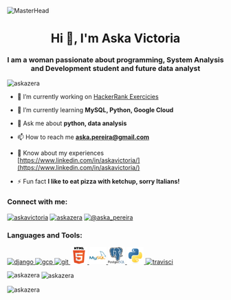 ![MasterHead](https://i.pinimg.com/originals/b4/e3/71/b4e371619042d1e80918d09904e90f7d.gif)
<h1 align="center">Hi 👋, I'm Aska Victoria</h1>
<h3 align="center">I am a woman passionate about programming, System Analysis and Development student and future data analyst</h3>


<p align="left"> <img src="https://komarev.com/ghpvc/?username=askazera&label=Profile%20views&color=0e75b6&style=flat" alt="askazera" /> </p>

- 🔭 I’m currently working on [HackerRank Exercicies](https://github.com/askazera/HackerRank)

- 🌱 I’m currently learning **MySQL, Python, Google Cloud**

- 💬 Ask me about **python, data analysis**

- 📫 How to reach me **aska.pereira@gmail.com**

- 📄 Know about my experiences [https://www.linkedin.com/in/askavictoria/](https://www.linkedin.com/in/askavictoria/)

- ⚡ Fun fact **I like to eat pizza with ketchup, sorry Italians!**

<h3 align="left">Connect with me:</h3>
<p align="left">
<a href="https://linkedin.com/in/askavictoria" target="blank"><img align="center" src="https://raw.githubusercontent.com/rahuldkjain/github-profile-readme-generator/master/src/images/icons/Social/linked-in-alt.svg" alt="askavictoria" height="30" width="40" /></a>
<a href="https://instagram.com/askazera" target="blank"><img align="center" src="https://raw.githubusercontent.com/rahuldkjain/github-profile-readme-generator/master/src/images/icons/Social/instagram.svg" alt="askazera" height="30" width="40" /></a>
<a href="https://www.hackerrank.com/@aska_pereira" target="blank"><img align="center" src="https://raw.githubusercontent.com/rahuldkjain/github-profile-readme-generator/master/src/images/icons/Social/hackerrank.svg" alt="@aska_pereira" height="30" width="40" /></a>
</p>

<h3 align="left">Languages and Tools:</h3>
<p align="left"> <a href="https://www.djangoproject.com/" target="_blank" rel="noreferrer"> <img src="https://cdn.worldvectorlogo.com/logos/django.svg" alt="django" width="40" height="40"/> </a> <a href="https://cloud.google.com" target="_blank" rel="noreferrer"> <img src="https://www.vectorlogo.zone/logos/google_cloud/google_cloud-icon.svg" alt="gcp" width="40" height="40"/> </a> <a href="https://git-scm.com/" target="_blank" rel="noreferrer"> <img src="https://www.vectorlogo.zone/logos/git-scm/git-scm-icon.svg" alt="git" width="40" height="40"/> </a> <a href="https://www.w3.org/html/" target="_blank" rel="noreferrer"> <img src="https://raw.githubusercontent.com/devicons/devicon/master/icons/html5/html5-original-wordmark.svg" alt="html5" width="40" height="40"/> </a> <a href="https://www.mysql.com/" target="_blank" rel="noreferrer"> <img src="https://raw.githubusercontent.com/devicons/devicon/master/icons/mysql/mysql-original-wordmark.svg" alt="mysql" width="40" height="40"/> </a> <a href="https://www.postgresql.org" target="_blank" rel="noreferrer"> <img src="https://raw.githubusercontent.com/devicons/devicon/master/icons/postgresql/postgresql-original-wordmark.svg" alt="postgresql" width="40" height="40"/> </a> <a href="https://www.python.org" target="_blank" rel="noreferrer"> <img src="https://raw.githubusercontent.com/devicons/devicon/master/icons/python/python-original.svg" alt="python" width="40" height="40"/> </a> <a href="https://travis-ci.org" target="_blank" rel="noreferrer"> <img src="https://www.vectorlogo.zone/logos/travis-ci/travis-ci-icon.svg" alt="travisci" width="40" height="40"/> </a> </p>

<p><img align="left" src="https://github-readme-stats.vercel.app/api/top-langs?username=askazera&show_icons=true&locale=en&layout=compact" alt="askazera" /></p>

<p>&nbsp;<img align="center" src="https://github-readme-stats.vercel.app/api?username=askazera&show_icons=true&locale=en" alt="askazera" /></p>

<p><img align="center" src="https://github-readme-streak-stats.herokuapp.com/?user=askazera&" alt="askazera" /></p>
